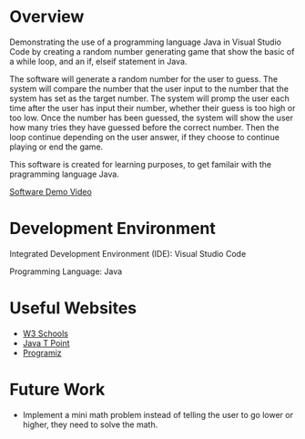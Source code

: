 # Overview
Demonstrating the use of a programming language Java in Visual Studio Code by creating a random number generating game that show the basic of a while loop, and an if, elseif statement in Java.

The software will generate a random number for the user to guess. The system will compare the number that the user input to the number that the system has set as the target number. The system will promp the user each time after the user has input their number, whether their guess is too high or too low. Once the number has been guessed, the system will show the user how many tries they have guessed before the correct number. Then the loop continue depending on the user answer, if they choose to continue playing or end the game.

This software is created for learning purposes, to get familair with the pragramming language Java. 

[Software Demo Video](https://youtu.be/3l8pejgIm6o)

# Development Environment
Integrated Development Environment (IDE): Visual Studio Code

Programming Language: Java


# Useful Websites
* [W3 Schools](https://www.w3schools.com/java/java_while_loop.asp)
* [Java T Point](https://www.javatpoint.com/java-tutorial)
* [Programiz](https://www.programiz.com/java-programming)

# Future Work
* Implement a mini math problem instead of telling the user to go lower or higher, they need to solve the math.